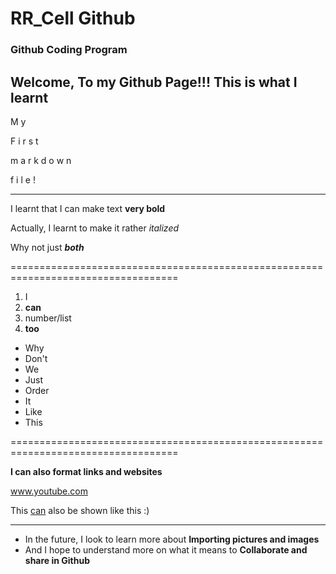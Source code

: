 # RR_Cell Github 
### Github Coding Program 

Welcome, 
To my Github Page!!! 
This is what I learnt
--------------------------------------------

M
y

F
i
r
s
t

m
a
r
k
d
o
w
n

f
i
l
e
!

------------------------------------------------------------------------------

I learnt that I can make text **very bold**


Actually, I learnt to make it rather *italized*


Why not just ***both***

===================================================================================

1. I
2. **can**
3. number/list 
4. **too**

* Why
* Don't
* We 
* Just
* Order
* It
* Like
* This

=================================================================================== 

**I can also format links and websites** 

www.youtube.com

This <a href="www.google.com" title="Google">can</a> also be shown like this :) 

------------------------------------------------------------------------------------

* In the future, I look to learn more about **Importing pictures and images**
* And I hope to understand more on what it means to **Collaborate and share in Github**
